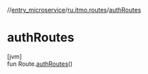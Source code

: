 //[entry_microservice](../../index.md)/[ru.itmo.routes](index.md)/[authRoutes](auth-routes.md)

# authRoutes

[jvm]\
fun Route.[authRoutes](auth-routes.md)()